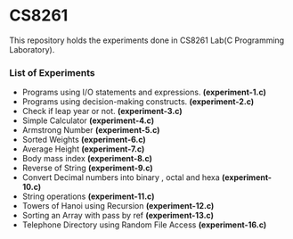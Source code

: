 # CS8261

This repository holds the experiments done in CS8261 Lab(C Programming Laboratory).

### List of Experiments

   * Programs using I/O statements and expressions. **(experiment-1.c)**
   * Programs using decision-making constructs. **(experiment-2.c)**
   * Check if leap year or not. **(experiment-3.c)**
   * Simple Calculator **(experiment-4.c)**
   * Armstrong Number **(experiment-5.c)**
   * Sorted Weights **(experiment-6.c)**
   * Average Height **(experiment-7.c)**
   * Body mass index **(experiment-8.c)**
   * Reverse of String **(experiment-9.c)**
   * Convert Decimal numbers into binary , octal and hexa **(experiment-10.c)**
   * String operations **(experiment-11.c)**
   * Towers of Hanoi using Recursion **(experiment-12.c)**
   * Sorting an Array with pass by ref **(experiment-13.c)**
   * Telephone Directory using Random File Access **(experiment-16.c)**
